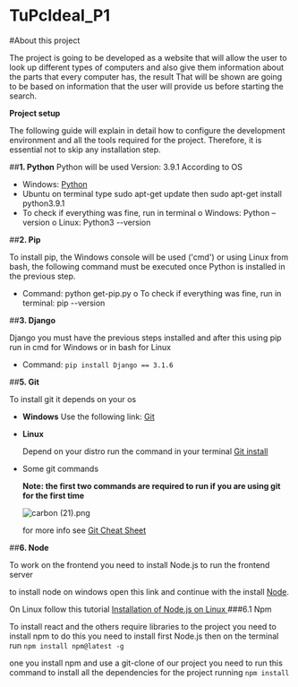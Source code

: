 # TuPcIdeal_P1

#About this project

The project is going to be developed as a website that will allow the user to look up different types of computers and also give them information about the parts that every computer has, the result That will be shown are going to be based on information that the user will provide us before starting the search.

**Project setup**

The following guide will explain in detail how to configure the development environment and all the tools required for the project. Therefore, it is essential not to skip any installation step.

##**1. Python**
Python will be used Version: 3.9.1 According to OS
- Windows: [Python](https://www.python.org/downloads/)
- Ubuntu on terminal type sudo apt-get update then sudo apt-get install python3.9.1
- To check if everything was fine, run in terminal
o Windows: Python –version
o Linux: Python3 --version

##**2. Pip**

To install pip, the Windows console will be used ('cmd') or using Linux from bash, the following command must be executed once Python is installed in the previous step.

- Command: python get-pip.py
o To check if everything was fine, run in terminal: pip --version

##**3. Django**

Django you must have the previous steps installed and after this using pip run in cmd for Windows or in bash for Linux
- Command: `pip install Django == 3.1.6`

##**5. Git**

To install git it depends on your os

- **Windows**
  Use the following link: [Git](https://git-scm.com/)

- **Linux**

  Depend on your distro run the command in your terminal [Git install](https://git-scm.com/download/linux)

- Some git commands 

  **Note: the first two commands are required to run if you are using git for the first time**

  ![carbon (21).png](https://media.discordapp.net/attachments/429146219223449601/899014025713705040/Items_1.png)

  for more info see [Git Cheat Sheet](https://training.github.com/downloads/github-git-cheat-sheet.pdf)

##**6. Node**

To work on the frontend you need to install Node.js to run the frontend server

to install node on windows open this link and continue with the install [Node](https://nodejs.org/dist/v14.16.0/node-v14.16.0-x64.msi).

On Linux follow this tutorial [Installation of Node.js on Linux
](https://www.geeksforgeeks.org/installation-of-node-js-on-linux/)
###6.1 Npm 

To install react and the others require libraries to the project you need to install npm to do this you need to install first Node.js then on the terminal run `npm install npm@latest -g`

one you install npm and use a git-clone of our project you need to run this command to install all the dependencies for the project running `npm install` 
